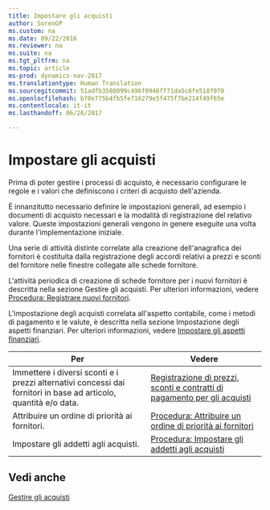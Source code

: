```yaml
---
title: Impostare gli acquisti
author: SorenGP
ms.custom: na
ms.date: 09/22/2016
ms.reviewer: na
ms.suite: na
ms.tgt_pltfrm: na
ms.topic: article
ms-prod: dynamics-nav-2017
ms.translationtype: Human Translation
ms.sourcegitcommit: 51adfb3588099c496f0946ff71da5c6fe518f070
ms.openlocfilehash: b70e775b4fb5fe716279e5f475f7be214f49f65e
ms.contentlocale: it-it
ms.lasthandoff: 06/26/2017

---
```


# <a name="set-up-purchasing"></a>Impostare gli acquisti
Prima di poter gestire i processi di acquisto, è necessario configurare le regole e i valori che definiscono i criteri di acquisto dell'azienda.

È innanzitutto necessario definire le impostazioni generali, ad esempio i documenti di acquisto necessari e la modalità di registrazione del relativo valore. Queste impostazioni generali vengono in genere eseguite una volta durante l'implementazione iniziale.

Una serie di attività distinte correlate alla creazione dell'anagrafica dei fornitori è costituita dalla registrazione degli accordi relativi a prezzi e sconti del fornitore nelle finestre collegate alle schede fornitore.

L'attività periodica di creazione di schede fornitore per i nuovi fornitori è descritta nella sezione Gestire gli acquisti. Per ulteriori informazioni, vedere [Procedura: Registrare nuovi fornitori](purchasing-how-register-new-vendors.md).

L'impostazione degli acquisti correlata all'aspetto contabile, come i metodi di pagamento e le valute, è descritta nella sezione Impostazione degli aspetti finanziari. Per ulteriori informazioni, vedere [Impostare gli aspetti finanziari](finance-setup-setup-finance-setup.md).

|Per |Vedere |
|---|----|
|Immettere i diversi sconti e i prezzi alternativi concessi dai fornitori in base ad articolo, quantità e/o data.|[Registrazione di prezzi, sconti e contratti di pagamento per gli acquisti](purchasing-how-record-purchase-price-discount-payment-agreements.md)|
|Attribuire un ordine di priorità ai fornitori.|[Procedura: Attribuire un ordine di priorità ai fornitori](purchasing-how-prioritize-vendors.md)|
|Impostare gli addetti agli acquisti.|[Procedura: Impostare gli addetti agli acquisti](purchasing-how-setup-purchasers.md)|

## <a name="see-also"></a>Vedi anche
[Gestire gli acquisti](purchasing-manage-purchasing.md)

